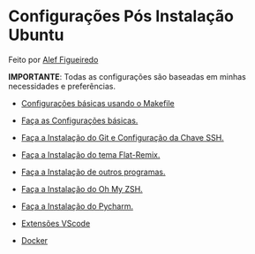 # Configurações Pós Instalação Ubuntu

Feito por [Alef Figueiredo](https://github.com/figueiredo-alef)

**IMPORTANTE**: Todas as configurações são baseadas em minhas necessidades e preferências.

- [Configurações básicas usando o Makefile](https://github.com/matheusF23/configurations/blob/master/Makefile)

- [Faça as Configurações básicas.](https://github.com/matheusF23/configurations/blob/master/configsBasicas.md)
- [Faça a Instalação do Git e Configuração da Chave SSH.](https://github.com/matheusF23/configurations/blob/master/git%26ssh.md)
- [Faça a Instalação do tema Flat-Remix.](https://github.com/matheusF23/configurations/blob/master/temaFlatRemix.md)
- [Faça a Instalação de outros programas.](https://github.com/matheusF23/configurations/blob/master/outrosProgramas.md)
- [Faça a Instalação do Oh My ZSH.](https://github.com/matheusF23/configurations/blob/master/ohMyZsh.md)
- [Faça a Instalação do Pycharm.](https://github.com/matheusF23/configurations/blob/master/pycharm.md)
- [Extensões VScode](https://github.com/matheusF23/configurations/blob/master/extensoesVScode.md)
- [Docker](https://github.com/matheusF23/configurations/blob/master/docker.md)
